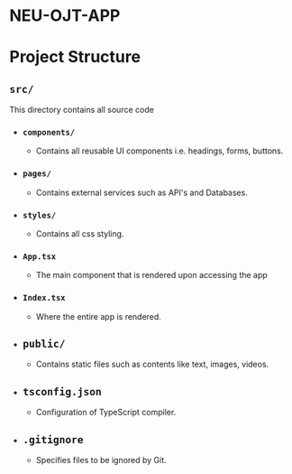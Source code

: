 # NEU-OJT-APP

# Project Structure

## `src/`
This directory contains all source code

- ### `components/`
    - Contains all reusable UI components i.e. headings, forms, buttons.

- ### `pages/`
    - Contains external services such as API's and Databases.

- ### `styles/`
    - Contains all css styling.

- ### `App.tsx`
    - The main component that is rendered upon accessing the app

- ### `Index.tsx`
    - Where the entire app is rendered.

- ## `public/`
    - Contains static files such as contents like text, images, videos.

- ## `tsconfig.json`
    - Configuration of TypeScript compiler.

- ## `.gitignore`
    - Specifies files to be ignored by Git.
